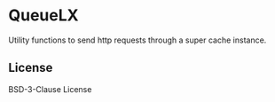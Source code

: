 # QueueLX

Utility functions to send http requests through a super cache instance.

## License

BSD-3-Clause License
